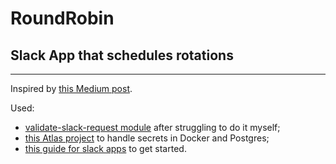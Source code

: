 # RoundRobin

## Slack App that schedules rotations

---

Inspired by [this Medium post](https://medium.com/in-the-weeds/round-robin-rotating-responsibilities-responsibly-f4a9b44e174c).

Used:

- [validate-slack-request module](https://github.com/gverni/validate-slack-request) after struggling to do it myself;
- [this Atlas project](https://github.com/markormesher/atlas) to handle secrets in Docker and Postgres;
- [this guide for slack apps](https://api.slack.com/tutorials/tunneling-with-ngrok) to get started.
